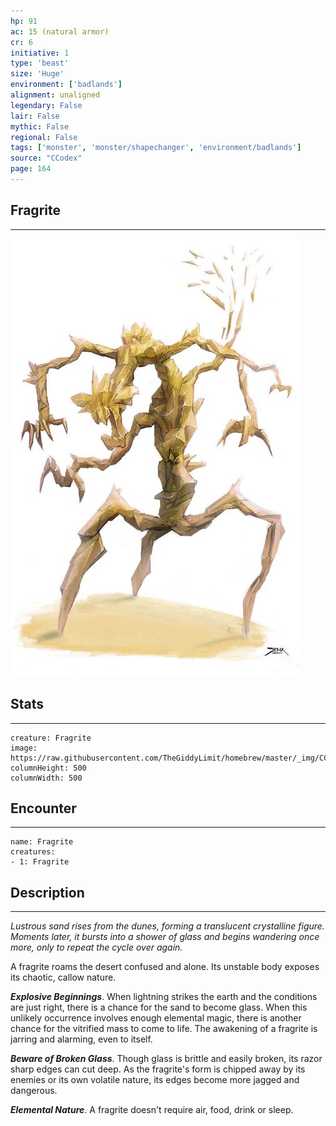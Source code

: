 ```yaml
---
hp: 91
ac: 15 (natural armor)
cr: 6
initiative: 1
type: 'beast'    
size: 'Huge'
environment: ['badlands']
alignment: unaligned
legendary: False
lair: False
mythic: False
regional: False
tags: ['monster', 'monster/shapechanger', 'environment/badlands']
source: "CCodex"
page: 164
---
```


## Fragrite
---

![|600](https://raw.githubusercontent.com/TheGiddyLimit/homebrew/master/_img/CCodex/fragrite.jpg)

## Stats
---

```statblock
creature: Fragrite
image: https://raw.githubusercontent.com/TheGiddyLimit/homebrew/master/_img/CCodex/fragrite_token.png
columnHeight: 500
columnWidth: 500
```

## Encounter
---

```encounter-table
name: Fragrite
creatures:
- 1: Fragrite
```

## Description
---
_Lustrous sand rises from the dunes, forming a translucent crystalline figure. Moments later, it bursts into a shower of glass and begins wandering once more, only to repeat the cycle over again._

A fragrite roams the desert confused and alone. Its unstable body exposes its chaotic, callow nature.

**_Explosive Beginnings_**. When lightning strikes the earth and the conditions are just right, there is a chance for the sand to become glass. When this unlikely occurrence involves enough elemental magic, there is another chance for the vitrified mass to come to life. The awakening of a fragrite is jarring and alarming, even to itself.


**_Beware of Broken Glass_**. Though glass is brittle and easily broken, its razor sharp edges can cut deep. As the fragrite's form is chipped away by its enemies or its own volatile nature, its edges become more jagged and dangerous.


**_Elemental Nature_**. A fragrite doesn't require air, food, drink or sleep.






